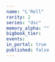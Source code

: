 ```yaml
---
name: "L'Rell"
rarity: 2
series: "dsc"
memory_alpha: ""
bigbook_tier:
events:
in_portal: true
published: false
---
```

